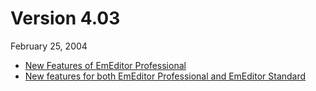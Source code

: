 # Version 4.03

February 25, 2004

- [New Features of EmEditor Professional](../features/feature_pro)
- [New features for both EmEditor Professional and EmEditor Standard](../features/feature_pro_std)

